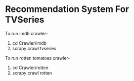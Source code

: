 # Recommendation System For TVSeries


To run imdb crawler-
1. cd Crawler/imdb
2. scrapy crawl tvseries

To run rotten tomatoes crawler-
1. cd Crawler/rotten
2. scrapy crawl rotten
